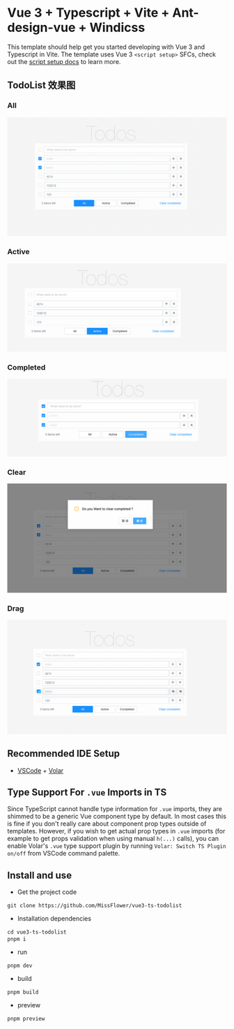 # Vue 3 + Typescript + Vite + Ant-design-vue + Windicss

This template should help get you started developing with Vue 3 and Typescript in Vite. The template uses Vue 3 `<script setup>` SFCs, check out the [script setup docs](https://v3.vuejs.org/api/sfc-script-setup.html#sfc-script-setup) to learn more.

## TodoList 效果图

### All

![image](public/all.png)

### Active

![image](public/active.png)

### Completed

![image](public/completed.png)

### Clear

![image](public/clear.png)

### Drag

![image](public/drag.png)

## Recommended IDE Setup

- [VSCode](https://code.visualstudio.com/) + [Volar](https://marketplace.visualstudio.com/items?itemName=johnsoncodehk.volar)

## Type Support For `.vue` Imports in TS

Since TypeScript cannot handle type information for `.vue` imports, they are shimmed to be a generic Vue component type by default. In most cases this is fine if you don't really care about component prop types outside of templates. However, if you wish to get actual prop types in `.vue` imports (for example to get props validation when using manual `h(...)` calls), you can enable Volar's `.vue` type support plugin by running `Volar: Switch TS Plugin on/off` from VSCode command palette.

## Install and use

- Get the project code

```
git clone https://github.com/MissFlower/vue3-ts-todolist
```

- Installation dependencies

```
cd vue3-ts-todolist
pnpm i
```

- run

```
pnpm dev
```

- build

```
pnpm build
```

- preview

```
pnpm preview
```
